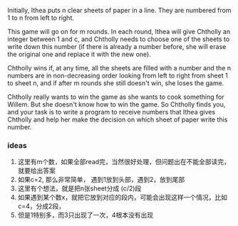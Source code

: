Initially, Ithea puts n clear sheets of paper in a line. They are numbered from 1 to n from left to right.

This game will go on for m rounds. In each round, Ithea will give Chtholly an integer between 1 and c, and Chtholly
needs to choose one of the sheets to write down this number (if there is already a number before, she will erase the
original one and replace it with the new one).

Chtholly wins if, at any time, all the sheets are filled with a number and the n numbers are in non-decreasing order
looking from left to right from sheet 1 to sheet n, and if after m rounds she still doesn't win, she loses the game.

Chtholly really wants to win the game as she wants to cook something for Willem. But she doesn't know how to win the
game. So Chtholly finds you, and your task is to write a program to receive numbers that Ithea gives Chtholly and help
her make the decision on which sheet of paper write this number.

### ideas

1. 这里有m个数，如果全部read完，当然很好处理，但问题出在不能全部读完，就要给出答案
2. 如果c=2, 那么非常简单， 遇到1放到头部，遇到2，放到尾部
3. 这里有个想法，就是把n张sheet分成 (c/2)段
4. 如果遇到某个数x，就把它放到对应的段内，可能会出现这样一个情况，比如c=4，分成2段，
5. 但是1特别多，而3只出现了一次，4根本没有出现